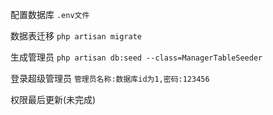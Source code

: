 配置数据库 `.env文件`

数据表迁移 `php artisan migrate`

生成管理员 `php artisan db:seed --class=ManagerTableSeeder`

登录超级管理员 `管理员名称:数据库id为1,密码:123456`

权限最后更新(未完成)

